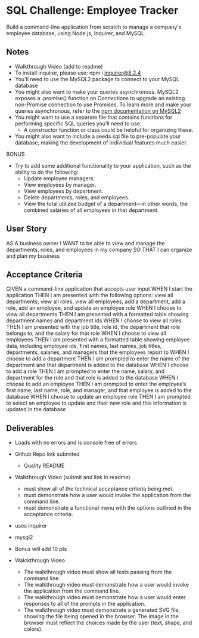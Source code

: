 # SQL Challenge: Employee Tracker

Build a command-line application from scratch to manage a company's employee database, using Node.js, Inquirer, and MySQL.

## Notes 
* Walkthrough Video (add to readme)
* To install inquirer, please use: npm i inquirer@8.2.4
* You'll need to use the MySQL2 package to connect to your MySQL database
* You might also want to make your queries asynchronous. MySQL2 exposes a .promise() function on Connections to upgrade an existing non-Promise connection to use Promises. To learn more and make your queries asynchronous, refer to the [npm documentation on MySQL2](#https://www.npmjs.com/package/mysql2)
* You might want to use a separate file that contains functions for performing specific SQL queries you'll need to use. 
    * A constructor function or class could be helpful for organizing these. 
* You might also want to include a seeds.sql file to pre-populate your database, making the development of individual features much easier.

BONUS
* Try to add some additional functionality to your application, such as the ability to do the following:
    * Update employee managers.
    * View employees by manager.
    * View employees by department.
    * Delete departments, roles, and employees.
    * View the total utilized budget of a department—in other words, the combined salaries of all employees in that department.

## User Story 
AS A business owner<n/>
I WANT to be able to view and manage the departments, roles, and employees in my company<n/>
SO THAT I can organize and plan my business

## Acceptance Criteria 
GIVEN a command-line application that accepts user input <n/>
WHEN I start the application<n/>
THEN I am presented with the following options: view all departments, view all roles, view all employees, add a department, add a role, add an employee, and update an employee role<n/>
WHEN I choose to view all departments<n/>
THEN I am presented with a formatted table showing department names and department ids<n/>
WHEN I choose to view all roles<n/>
THEN I am presented with the job title, role id, the department that role belongs to, and the salary for that role<n/>
WHEN I choose to view all employees<n/>
THEN I am presented with a formatted table showing employee data, including employee ids, first names, last names, job titles, departments, salaries, and managers that the employees report to<n/>
WHEN I choose to add a department<n/>
THEN I am prompted to enter the name of the department and that department is added to the database<n/>
WHEN I choose to add a role<n/>
THEN I am prompted to enter the name, salary, and department for the role and that role is added to the database<n/>
WHEN I choose to add an employee<n/>
THEN I am prompted to enter the employee’s first name, last name, role, and manager, and that employee is added to the database<n/>
WHEN I choose to update an employee role<n/>
THEN I am prompted to select an employee to update and their new role and this information is updated in the database<n/>

## Deliverables 
* Loads with no errors and is console free of errors
* Github Repo link submited
    * Quality README 
* Walkthrough Video (submit and link in readme)
    * must show all of the technical acceptance criteria being met.
    * must demonstrate how a user would invoke the application from the command line.
    * must demonstrate a functional menu with the options outlined in the acceptance criteria.
* uses inquirer 
* mysql2
* Bonus will add 10 pts

* Walckthrough Video 
    * The walkthrough video must show all tests passing from the command line.
    * The walkthrough video must demonstrate how a user would invoke the application from the command line.
    * The walkthrough video must demonstrate how a user would enter responses to all of the prompts in the application.
    * The walkthrough video must demonstrate a generated SVG file, showing the file being opened in the browser. The image in the browser must reflect the choices made by the user (text, shape, and colors).
    